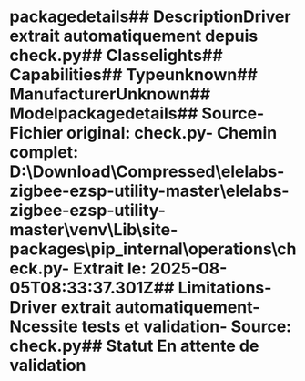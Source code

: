 # packagedetails##  DescriptionDriver extrait automatiquement depuis check.py##  Classelights##  Capabilities##  Typeunknown##  ManufacturerUnknown##  Modelpackagedetails##  Source- **Fichier original**: check.py- **Chemin complet**: D:\Download\Compressed\elelabs-zigbee-ezsp-utility-master\elelabs-zigbee-ezsp-utility-master\venv\Lib\site-packages\pip\_internal\operations\check.py- **Extrait le**: 2025-08-05T08:33:37.301Z##  Limitations- Driver extrait automatiquement- Ncessite tests et validation- Source: check.py##  Statut En attente de validation